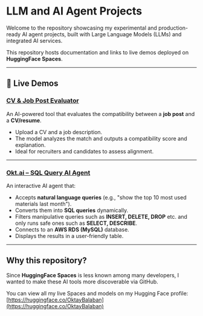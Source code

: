 # LLM and AI Agent Projects

Welcome to the repository showcasing my experimental and production-ready AI agent projects, built with Large Language Models (LLMs) and integrated AI services.

This repository hosts documentation and links to live demos deployed on **HuggingFace Spaces**.

---

## 🔗 Live Demos

### [CV & Job Post Evaluator](https://huggingface.co/spaces/OktayBalaban/CV_JobPost_Evaluator)

An AI-powered tool that evaluates the compatibility between a **job post** and a **CV/resume**.

- Upload a CV and a job description.
- The model analyzes the match and outputs a compatibility score and explanation.
- Ideal for recruiters and candidates to assess alignment.

---

### [Okt.ai – SQL Query AI Agent](https://huggingface.co/spaces/OktayBalaban/Okt.ai?logs=container)

An interactive AI agent that:

- Accepts **natural language queries** (e.g., "show the top 10 most used materials last month").
- Converts them into **SQL queries** dynamically.
- Filters manipulative queries such as **INSERT, DELETE, DROP** etc. and only runs safe ones such as **SELECT, DESCRIBE**.
- Connects to an **AWS RDS (MySQL)** database.
- Displays the results in a user-friendly table.

---

## Why this repository?

Since **HuggingFace Spaces** is less known among many developers, I wanted to make these AI tools more discoverable via GitHub.

You can view all my live Spaces and models on my Hugging Face profile:  
[https://huggingface.co/OktayBalaban](https://huggingface.co/OktayBalaban)
